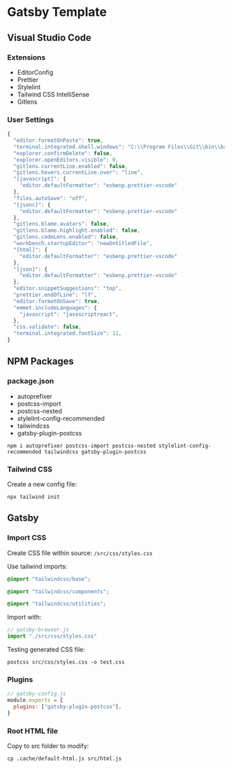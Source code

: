 # Gatsby Template

## Visual Studio Code

### Extensions

-   EditorConfig
-   Prettier
-   Stylelint
-   Tailwind CSS IntelliSense
-   Gitlens

### User Settings 

```js
{
  "editor.formatOnPaste": true,
  "terminal.integrated.shell.windows": "C:\\Program Files\\Git\\bin\\bash.exe",
  "explorer.confirmDelete": false,
  "explorer.openEditors.visible": 0,
  "gitlens.currentLine.enabled": false,
  "gitlens.hovers.currentLine.over": "line",
  "[javascript]": {
    "editor.defaultFormatter": "esbenp.prettier-vscode"
  },
  "files.autoSave": "off",
  "[jsonc]": {
    "editor.defaultFormatter": "esbenp.prettier-vscode"
  },
  "gitlens.blame.avatars": false,
  "gitlens.blame.highlight.enabled": false,
  "gitlens.codeLens.enabled": false,
  "workbench.startupEditor": "newUntitledFile",
  "[html]": {
    "editor.defaultFormatter": "esbenp.prettier-vscode"
  },
  "[json]": {
    "editor.defaultFormatter": "esbenp.prettier-vscode"
  },
  "editor.snippetSuggestions": "top",
  "prettier.endOfLine": "lf",
  "editor.formatOnSave": true,
  "emmet.includeLanguages": {
    "javascript": "javascriptreact",
  },
  "css.validate": false,
  "terminal.integrated.fontSize": 11,
}
```

## NPM Packages

### package.json

- autoprefixer
- postcss-import
- postcss-nested
- stylelint-config-recommended
- tailwindcss
- gatsby-plugin-postcss

```npm i autoprefixer postcss-import postcss-nested stylelint-config-recommended tailwindcss gatsby-plugin-postcss```

### Tailwind CSS

Create a new config file:

```npx tailwind init```

## Gatsby


### Import CSS

Create CSS file within source:
```/src/css/styles.css```

Use tailwind imports:
```css
@import "tailwindcss/base";

@import "tailwindcss/components";

@import "tailwindcss/utilities";
```

Import with:

```js
// gatsby-browser.js
import "./src/css/styles.css"
```

Testing generated CSS file:
```
postcss src/css/styles.css -o test.css
```



### Plugins

```js
// gatsby-config.js
module.exports = {
  plugins: ["gatsby-plugin-postcss"],
}
```

### Root HTML file

Copy to src folder to modify:

```
cp .cache/default-html.js src/html.js
```
